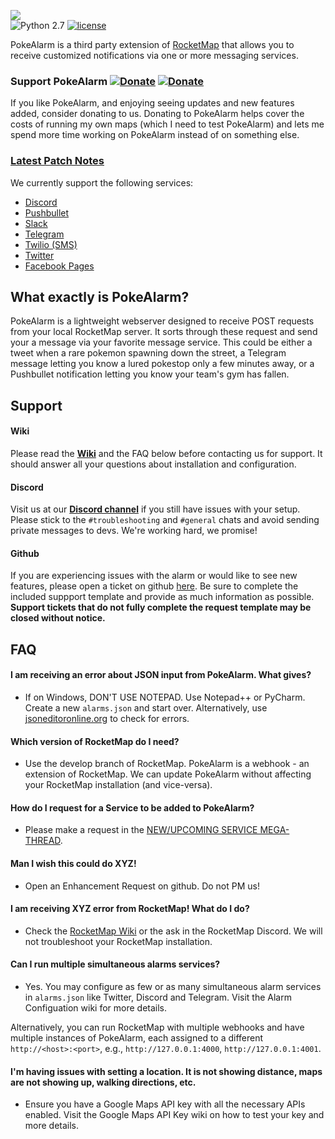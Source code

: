 ![](https://github.com/kvangent/PokeAlarm/wiki/images/logo.png)  
![Python 2.7](https://img.shields.io/badge/python-2.7-blue.svg)
[![license](https://img.shields.io/github/license/kvangent/PokeAlarm.svg)]()


PokeAlarm is a third party extension of [RocketMap](https://github.com/RocketMap/RocketMap) that allows you to receive customized notifications via one or more messaging services.

### Support PokeAlarm [![Donate](https://img.shields.io/badge/Donate-PayPal-green.svg)](https://www.paypal.com/cgi-bin/webscr?cmd=_donations&business=5W9ZTLMS5NB28&lc=US&item_name=PokeAlarm&currency_code=USD&bn=PP%2dDonationsBF%3abtn_donateCC_LG%2egif%3aNonHosted)  [![Donate](https://img.shields.io/badge/Donate-Patron-orange.svg)](https://www.patreon.com/bePatron?u=5193416)  
If you like PokeAlarm, and enjoying seeing updates and new features added, consider donating to us. Donating to PokeAlarm helps cover the costs of running my own maps (which I need to test PokeAlarm) and lets me spend more time working on PokeAlarm instead of on something else.

### [Latest Patch Notes](patch_notes)

We currently support the following services:
* [Discord](Discord)
* [Pushbullet](Pushbullet) 
* [Slack](Slack)
* [Telegram](Telegram) 
* [Twilio (SMS)](Twilio)
* [Twitter](Twitter)
* [Facebook Pages](Facebook-Pages)

## What exactly is PokeAlarm?

PokeAlarm is a lightweight webserver designed to receive POST requests from your local RocketMap server. It sorts through these request and send your a message via your favorite message service.  This could be either a tweet when a rare pokemon spawning down the street, a Telegram message letting you know a lured pokestop only a few minutes away, or a Pushbullet notification letting you know your team's gym has fallen.

## Support

#### Wiki
Please read the [**Wiki**](https://github.com/kvangent/PokeAlarm/wiki) and the FAQ below before contacting us for support. It should answer all your questions about installation and configuration.

#### Discord
Visit us at our [**Discord channel**](https://discord.gg/TNcqsRr) if you still have issues with your setup. Please stick to the `#troubleshooting` and `#general` chats and avoid sending private messages to devs. We're working hard, we promise!

#### Github
If you are experiencing issues with the alarm or would like to see new features, please open a ticket on github [here](https://github.com/kvangent/PokeAlarm/issues/new). Be sure to complete the included suppport template and provide as much information as possible.  **Support tickets that do not fully complete the request template may be closed without notice.**

## FAQ

#### I am receiving an error about JSON input from PokeAlarm. What gives?

* If on Windows, DON'T USE NOTEPAD. Use Notepad++ or PyCharm. Create a new `alarms.json` and start over. Alternatively, use [jsoneditoronline.org](http://www.jsoneditoronline.org) to check for errors.

#### Which version of RocketMap do I need?

* Use the develop branch of RocketMap.  PokeAlarm is a webhook - an extension of RocketMap. We can update PokeAlarm without affecting your RocketMap installation (and vice-versa).  

#### How do I request for a Service to be added to PokeAlarm?
* Please make a request in the [NEW/UPCOMING SERVICE MEGA-THREAD](https://github.com/kvangent/PokeAlarm/issues/147).

#### Man I wish this could do XYZ!
* Open an Enhancement Request on github. Do not PM us!

#### I am receiving XYZ error from RocketMap! What do I do?
* Check the [RocketMap Wiki](https://rocketmap.readthedocs.io) or the ask in the RocketMap Discord.  We will not troubleshoot your RocketMap installation.

#### Can I run multiple simultaneous alarms services?

* Yes. You may configure as few or as many simultaneous alarm services in `alarms.json` like Twitter, Discord and Telegram.  Visit the Alarm Configuation wiki for more details.

Alternatively, you can run RocketMap with multiple webhooks and have multiple instances of PokeAlarm, each assigned to a different `http://<host>:<port>`, e.g., `http://127.0.0.1:4000`, `http://127.0.0.1:4001`.

#### I'm having issues with setting a location. It is not showing distance, maps are not showing up, walking directions, etc.

* Ensure you have a Google Maps API key with all the necessary APIs enabled. Visit the Google Maps API Key wiki on how to test your key and more details.
